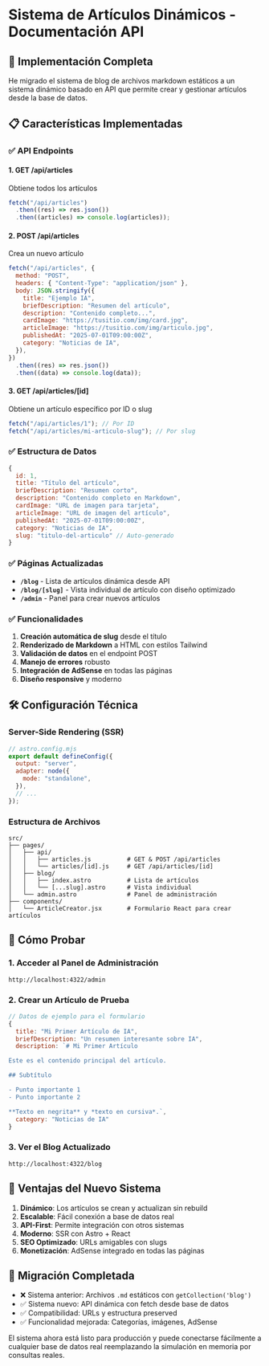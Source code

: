 # Sistema de Artículos Dinámicos - Documentación API

## 🚀 Implementación Completa

He migrado el sistema de blog de archivos markdown estáticos a un sistema dinámico basado en API que permite crear y gestionar artículos desde la base de datos.

## 📋 Características Implementadas

### ✅ API Endpoints

#### 1. **GET /api/articles**

Obtiene todos los artículos

```javascript
fetch("/api/articles")
  .then((res) => res.json())
  .then((articles) => console.log(articles));
```

#### 2. **POST /api/articles**

Crea un nuevo artículo

```javascript
fetch("/api/articles", {
  method: "POST",
  headers: { "Content-Type": "application/json" },
  body: JSON.stringify({
    title: "Ejemplo IA",
    briefDescription: "Resumen del artículo",
    description: "Contenido completo...",
    cardImage: "https://tusitio.com/img/card.jpg",
    articleImage: "https://tusitio.com/img/articulo.jpg",
    publishedAt: "2025-07-01T09:00:00Z",
    category: "Noticias de IA",
  }),
})
  .then((res) => res.json())
  .then((data) => console.log(data));
```

#### 3. **GET /api/articles/[id]**

Obtiene un artículo específico por ID o slug

```javascript
fetch("/api/articles/1"); // Por ID
fetch("/api/articles/mi-articulo-slug"); // Por slug
```

### ✅ Estructura de Datos

```javascript
{
  id: 1,
  title: "Título del artículo",
  briefDescription: "Resumen corto",
  description: "Contenido completo en Markdown",
  cardImage: "URL de imagen para tarjeta",
  articleImage: "URL de imagen del artículo",
  publishedAt: "2025-07-01T09:00:00Z",
  category: "Noticias de IA",
  slug: "titulo-del-articulo" // Auto-generado
}
```

### ✅ Páginas Actualizadas

- **`/blog`** - Lista de artículos dinámica desde API
- **`/blog/[slug]`** - Vista individual de artículo con diseño optimizado
- **`/admin`** - Panel para crear nuevos artículos

### ✅ Funcionalidades

1. **Creación automática de slug** desde el título
2. **Renderizado de Markdown** a HTML con estilos Tailwind
3. **Validación de datos** en el endpoint POST
4. **Manejo de errores** robusto
5. **Integración de AdSense** en todas las páginas
6. **Diseño responsive** y moderno

## 🛠 Configuración Técnica

### Server-Side Rendering (SSR)

```javascript
// astro.config.mjs
export default defineConfig({
  output: "server",
  adapter: node({
    mode: "standalone",
  }),
  // ...
});
```

### Estructura de Archivos

```
src/
├── pages/
│   ├── api/
│   │   ├── articles.js          # GET & POST /api/articles
│   │   └── articles/[id].js     # GET /api/articles/[id]
│   ├── blog/
│   │   ├── index.astro          # Lista de artículos
│   │   └── [...slug].astro      # Vista individual
│   └── admin.astro              # Panel de administración
├── components/
│   └── ArticleCreator.jsx       # Formulario React para crear artículos
```

## 🧪 Cómo Probar

### 1. Acceder al Panel de Administración

```
http://localhost:4322/admin
```

### 2. Crear un Artículo de Prueba

```javascript
// Datos de ejemplo para el formulario
{
  title: "Mi Primer Artículo de IA",
  briefDescription: "Un resumen interesante sobre IA",
  description: `# Mi Primer Artículo

Este es el contenido principal del artículo.

## Subtítulo

- Punto importante 1
- Punto importante 2

**Texto en negrita** y *texto en cursiva*.`,
  category: "Noticias de IA"
}
```

### 3. Ver el Blog Actualizado

```
http://localhost:4322/blog
```

## 🚀 Ventajas del Nuevo Sistema

1. **Dinámico**: Los artículos se crean y actualizan sin rebuild
2. **Escalable**: Fácil conexión a base de datos real
3. **API-First**: Permite integración con otros sistemas
4. **Moderno**: SSR con Astro + React
5. **SEO Optimizado**: URLs amigables con slugs
6. **Monetización**: AdSense integrado en todas las páginas

## 🔄 Migración Completada

- ❌ Sistema anterior: Archivos `.md` estáticos con `getCollection('blog')`
- ✅ Sistema nuevo: API dinámica con fetch desde base de datos
- ✅ Compatibilidad: URLs y estructura preserved
- ✅ Funcionalidad mejorada: Categorías, imágenes, AdSense

El sistema ahora está listo para producción y puede conectarse fácilmente a cualquier base de datos real reemplazando la simulación en memoria por consultas reales.
